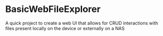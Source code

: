 # BasicWebFileExplorer
A quick project to create a web UI that allows for CRUD interactions with files present locally on the device or externally on a NAS
